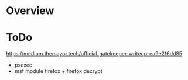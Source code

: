 # Overview

# ToDo

https://medium.themayor.tech/official-gatekeeper-writeup-ea9e2f6dd85
- psexec 
- msf module firefox + firefox decrypt

